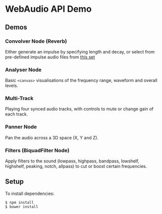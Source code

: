 # WebAudio API Demo

## Demos

### Convolver Node (Reverb)

Either generate an impulse by specifying length and decay, or select from pre-defined impulse audio files from [this set](http://rhythminmind.net/STN/?page_id=443)

### Analyser Node

Basic `<canvas>` visualisations of the frequency range, waveform and overall levels.

### Multi-Track

Playing four synced audio tracks, with controls to mute or change gain of each track.

### Panner Node

Pan the audio across a 3D space (X, Y and Z).

### Filters (BiquadFilter Node)

Apply filters to the sound (lowpass, highpass, bandpass, lowshelf, highshelf, peaking, notch, allpass) to cut or boost certain frequencies.

## Setup

To install dependencies:

```
$ npm install
$ bower install
```
